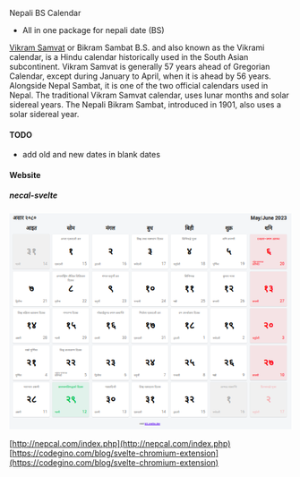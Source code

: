 Nepali BS Calendar
- All in one package for nepali date (BS)


[Vikram Samvat](https://en.wikipedia.org/wiki/Vikram_Samvat) or Bikram Sambat B.S. and also known as the Vikrami calendar, is a Hindu calendar historically used in the South Asian subcontinent. Vikram Samvat is generally 57 years ahead of Gregorian Calendar, except during January to April, when it is ahead by 56 years. Alongside Nepal Sambat, it is one of the two official calendars used in Nepal. The traditional Vikram Samvat calendar, uses lunar months and solar sidereal years. The Nepali Bikram Sambat, introduced in 1901, also uses a solar sidereal year.

#### TODO
- add old and new dates in blank dates

#### Website
##### necal-svelte
![nepali calculator image](./images/1.png "a title")

[http://nepcal.com/index.php](http://nepcal.com/index.php)
[https://codegino.com/blog/svelte-chromium-extension](https://codegino.com/blog/svelte-chromium-extension)